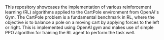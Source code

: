 This repository showcases the implementation of various reinforcement learning (RL) algorithms applied to the CartPole environment from OpenAI's Gym. The CartPole problem is a fundamental benchmark in RL, where the objective is to balance a pole on a moving cart by applying forces to the left or right.
This is implemented using OpenAI gym and makes use of simple PPO algorithm for training the RL agent to perform the task well.
